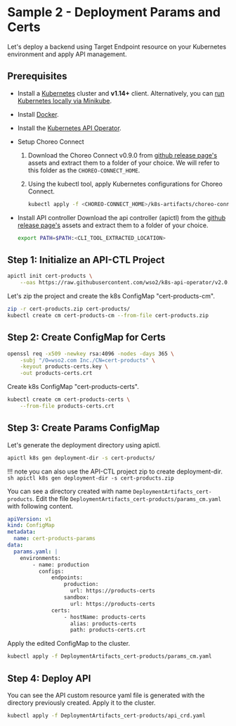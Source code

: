 # Sample 2 - Deployment Params and Certs

Let's deploy a backend using Target Endpoint resource on your Kubernetes environment and apply API management.

## Prerequisites

 -  Install a [Kubernetes](https://kubernetes.io/docs/setup/) cluster and **v1.14+** client. Alternatively,
    you can [run Kubernetes locally via Minikube](https://kubernetes.io/docs/setup/learning-environment/minikube/).
 -  Install [Docker](https://docs.docker.com/).
 -  Install the [Kubernetes API Operator]({{base_path}}/install-and-setup/setup/kubernetes-operators/k8s-api-operator/install).
 -  Setup Choreo Connect
    1.  Download the Choreo Connect v0.9.0 from
        [github release page's](https://github.com/wso2/product-microgateway/releases/tag/v0.9.0) assets and extract them
        to a folder of your choice. We will refer to this folder as the `CHOREO-CONNECT_HOME`.
    
    2.  Using the kubectl tool, apply Kubernetes configurations for Choreo Connect.
    
        ```bash
        kubectl apply -f <CHOREO-CONNECT_HOME>/k8s-artifacts/choreo-connect
        ```

 -  Install API controller
    Download the api controller (apictl) from the 
    [github release page's](https://github.com/wso2/product-apim-tooling/releases/tag/v4.0.0) assets and 
    extract them to a folder of your choice.

    ```bash
    export PATH=$PATH:<CLI_TOOL_EXTRACTED_LOCATION>
    ```

## Step 1: Initialize an API-CTL Project

```sh
apictl init cert-products \
    --oas https://raw.githubusercontent.com/wso2/k8s-api-operator/v2.0.0/scenarios/scenario-2-endpoint-cert-override/swagger.yaml
```

Let's zip the project and create the k8s ConfigMap "cert-products-cm".
```sh
zip -r cert-products.zip cert-products/
kubectl create cm cert-products-cm --from-file cert-products.zip
```

## Step 2: Create ConfigMap for Certs

```sh
openssl req -x509 -newkey rsa:4096 -nodes -days 365 \
    -subj "/O=wso2.com Inc./CN=cert-products" \
    -keyout products-certs.key \
    -out products-certs.crt
```

Create k8s ConfigMap "cert-products-certs".
```sh
kubectl create cm cert-products-certs \
    --from-file products-certs.crt
```

## Step 3: Create Params ConfigMap

Let's generate the deployment directory using apictl.

```sh
apictl k8s gen deployment-dir -s cert-products/
```

!!! note
    you can also use the API-CTL project zip to create deployment-dir.
    ```sh
    apictl k8s gen deployment-dir -s cert-products.zip
    ```

You can see a directory created with name `DeploymentArtifacts_cert-products`. Edit the file
`DeploymentArtifacts_cert-products/params_cm.yaml` with following content.

```yaml
apiVersion: v1
kind: ConfigMap
metadata:
  name: cert-products-params
data:
  params.yaml: |
    environments:
        - name: production
          configs:
              endpoints:
                  production:
                    url: https://products-certs
                  sandbox:
                    url: https://products-certs
              certs:
                  - hostName: products-certs
                    alias: products-certs
                    path: products-certs.crt
```

Apply the edited ConfigMap to the cluster.
```sh
kubectl apply -f DeploymentArtifacts_cert-products/params_cm.yaml
```

## Step 4: Deploy API

You can see the API custom resource yaml file is generated with the directory previously created.
Apply it to the cluster.

```sh
kubectl apply -f DeploymentArtifacts_cert-products/api_crd.yaml
```
